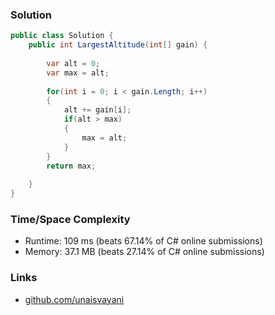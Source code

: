 ### Solution

```c#
public class Solution {
    public int LargestAltitude(int[] gain) {
        
        var alt = 0;
        var max = alt;
        
        for(int i = 0; i < gain.Length; i++)
        {   
            alt += gain[i];
            if(alt > max) 
            {
                max = alt;
            }
        }
        return max;
        
    }
}
```

### Time/Space Complexity

- Runtime: 109 ms (beats 67.14% of C# online submissions)
- Memory: 37.1 MB (beats 27.14% of C# online submissions)

### Links

- [github.com/unaisvayani](https://github.com/unaisvayani)